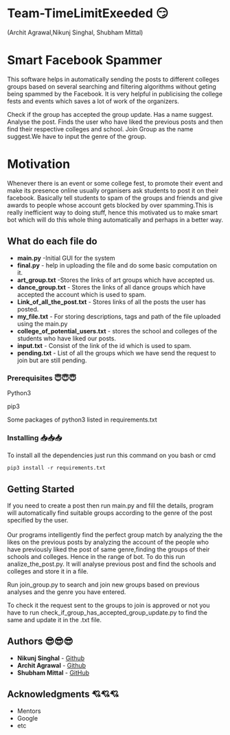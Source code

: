 # Team-TimeLimitExeeded 😏 
(Archit Agrawal,Nikunj Singhal, Shubham Mittal)


# Smart Facebook Spammer 
This software helps in automatically sending the posts to different colleges groups based on several searching and filtering algorithms without geting being spammed by the Facebook. It is very helpful in publicising the college fests and events which saves a lot of work of the organizers.




Check if the group has accepted the group update.
Has a name suggest.
Analyse the post.
Finds the user who have liked the previous posts and then find their respective colleges and school.
Join Group as the name suggest.We have to input the genre of the group.


# Motivation 
Whenever there is an event or some college fest, to promote their event and make its presence online usually organisers ask students to post it on their facebook. Basically tell students to spam of the groups and friends and give awards to people whose account gets blocked by over spamming.This is really inefficient way to doing stuff, hence this motivated us to make smart bot which will do this whole thing automatically and perhaps in a better way.


## What do each file do
* **main.py**   -Initial GUI for the system
* **final.py**  - help in uploading the file and do some basic computation on it.
* **art_group.txt**       -Stores the links of art groups which have accepted us.
* **dance_group.txt**    - Stores the links of all dance groups which have accepted the account which is used to spam.
* **Link_of_all_the_post.txt** - Stores links of all the posts the user has posted.
* **my_file.txt**  - For storing descriptions, tags and path of the file uploaded using the main.py
* **college_of_potential_users.txt** - stores the school and colleges of the students who have liked our posts.
* **input.txt**     - Consist of the link of the id which is used to spam.
* **pending.txt** - List of all the groups which we have send the request to join but are still pending.

### Prerequisites 😇😇😇

Python3<br />

pip3<br />

Some packages of python3 listed in requirements.txt<br/>



### Installing    📥📥📥


To install all the dependencies just run this command on you bash or cmd

```
pip3 install -r requirements.txt 
```

## Getting Started 
If you need to create a post then run main.py and fill the details, program will automatically find suitable groups according to the genre of the post specified by the user.
<br/>
<br/>
Our programs intelligently find the perfect group match by analyzing the the likes on the previous posts by analyzing the account of the people who have previously liked the post of same genre,finding the groups of their schools and colleges. Hence in the range of bot.
To do this run analize_the_post.py. It will analyse previous post and find the schools and colleges and store it in a file.
<br/>

Run join_group.py to search and join new groups based on previous analyses and the genre you have entered.

To check it the request sent to the groups to join is approved or not you have to run check_if_group_has_accepted_group_update.py to find the same and update it in the .txt file.
## Authors  😎😎😎

* **Nikunj Singhal**  - [Github](https://github.com/00NoisyMime00)
* **Archit Agrawal**  - [Github](https://github.com/nahimilega)
* **Shubham Mittal**  - [GitHub](https://github.com/shubhammittal05032000)

## Acknowledgments 💘💘💘

* Mentors
* Google
* etc
